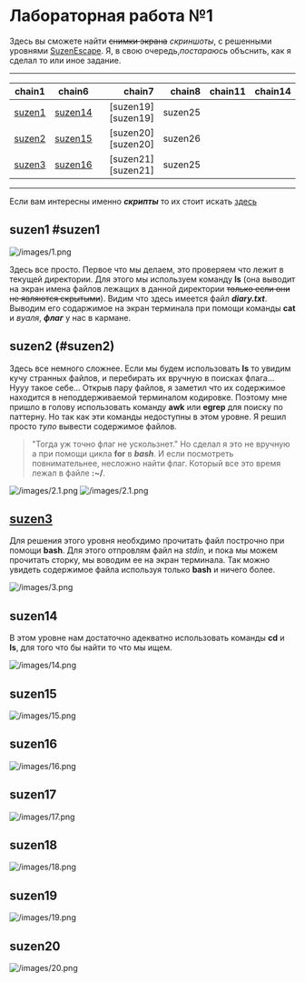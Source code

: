 # Лабораторная работа №1 #

Здесь вы сможете найти ~~снимки экрана~~ *скриншоты*, с решенными уровнями [SuzenEscape](https://github.com/bykvaadm/SuzenEscape). Я, в свою очередь,*постараюсь* объснить, как я сделал то или иное задание.

---

|chain1             |chain6             |chain7             |chain8             |chain11            |chain14            |
|-------------------|:-----------------:|------------------:|------------------:|------------------:|------------------:|
|[suzen1](#suzen1)  |[suzen14](#suzen14)|[suzen19][suzen19] |suzen25            |                   |                   |
|[suzen2](#suzen2)  |[suzen15](#suzen15)|[suzen20][suzen20] |suzen26            |                   |                   |
|[suzen3](#suzen3)  |[suzen16](#suzen16)|[suzen21][suzen21] |suzen25            |                   |                   |

---

Если вам интересны именно ***скрипты*** то их стоит искать [здесь](https://github.com/sergo2048/OS-lab/tree/master/lab3)

## suzen1 #suzen1 ##

![/images/1.png](https://github.com/sergo2048/OS-lab/blob/master/lab1/images/1.png)

Здесь все просто. Первое что мы делаем, это проверяем что лежит в текущей директории. Для этого мы используем команду **ls** (она выводит на экран имена файлов лежащих в данной директории ~~только если они не являются скрытыми~~). Видим что здесь имеется файл ***diary.txt***. Выводим его содаржимое на экран терминала при помощи команды **cat** и *вуаля*, ***флаг*** у нас в кармане.

## suzen2 (#suzen2) ##

Здесь все немного сложнее. Если мы будем использовать **ls** то увидим кучу странных файлов, и перебирать их вручную в поисках флага... Нууу такое себе... Открыв пару файлов, я заметил что их содержимое находится в неподдерживаемой терминалом кодировке. Поэтому мне пришло в голову использовать команду **awk** или **egrep** для поиску по паттерну. Но так как эти команды недоступны в этом уровне. Я решил просто *тупо* вывести содержимое файлов.
> "Тогда уж точно флаг не ускользнет."
Но сделал я это не вручную а при помощи цикла **for** в ***bash***. И если посмотреть повнимательнее, несложно найти флаг. Который все это время лежал в файле **:~/**.

![/images/2.1.png](https://github.com/sergo2048/OS-lab/blob/master/lab1/images/2.1.png)
![/images/2.1.png](https://github.com/sergo2048/OS-lab/blob/master/lab1/images/2.2.png)

## [suzen3](#suzen3) ##

Для решения этого уровня необхдимо прочитать файл построчно при помощи **bash**. Для этого отпровлям файл на *stdin*, и пока мы можем прочитать сторку, мы воводим ее на экран терминала.
Так можно увидеть содержимое файла используя только **bash** и ничего более.

![/images/3.png](https://github.com/sergo2048/OS-lab/blob/master/lab1/images/3.png)

## suzen14 ##

В этом уровне нам достаточно адекватно использовать команды **cd** и **ls**, для того что бы найти то что мы ищем.

![/images/14.png](https://github.com/sergo2048/OS-lab/blob/master/lab1/images/14.png)

## suzen15 ##

![/images/15.png](https://github.com/sergo2048/OS-lab/blob/master/lab1/images/15.png)

## suzen16 ##

![/images/16.png](https://github.com/sergo2048/OS-lab/blob/master/lab1/images/16.png)

## suzen17 ##

![/images/17.png](https://github.com/sergo2048/OS-lab/blob/master/lab1/images/17.png)

## suzen18 ##

![/images/18.png](https://github.com/sergo2048/OS-lab/blob/master/lab1/images/18.png)

## suzen19 ##

![/images/19.png](https://github.com/sergo2048/OS-lab/blob/master/lab1/images/19.png)

## suzen20 ##

![/images/20.png](https://github.com/sergo2048/OS-lab/blob/master/lab1/images/20.png)
